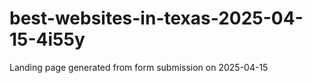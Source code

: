 # best-websites-in-texas-2025-04-15-4i55y
Landing page generated from form submission on 2025-04-15
